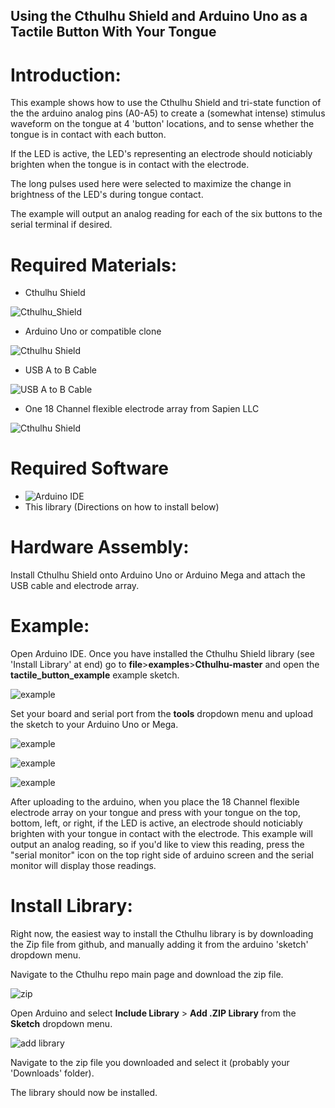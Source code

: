 ## Using the Cthulhu Shield and Arduino Uno as a Tactile Button With Your Tongue

# Introduction:
This example shows how to use the Cthulhu Shield and tri-state function of the the arduino analog pins (A0-A5) to create a (somewhat intense) stimulus waveform on the tongue at 4 'button' locations, and to sense whether the tongue is in contact with each button. 

If the LED is active, the LED's representing an electrode should noticiably brighten when the tongue is in contact with the electrode. 

The long pulses used here were selected to maximize the change in brightness of the LED's during tongue contact. 

The example will output an analog reading for each of the six buttons to the serial terminal if desired.

# Required Materials:

* Cthulhu Shield

![Cthulhu_Shield](https://github.com/SapienLLCdev/Cthulhu/blob/master/jpgs/cthulhusmall.jpg?raw=true)

* Arduino Uno or compatible clone

![Cthulhu Shield](https://github.com/SapienLLCdev/Cthulhu/blob/master/jpgs/unosmall.jpg?raw=true)

* USB A to B Cable

![USB A to B Cable](https://github.com/SapienLLCdev/Cthulhu/blob/master/jpgs/usbsmall.jpg?raw=true)

* One 18 Channel flexible electrode array from Sapien LLC

![Cthulhu Shield](https://github.com/SapienLLCdev/Cthulhu/blob/master/jpgs/ribbonsmall.jpg?raw=true)

# Required Software
* ![Arduino IDE](https://www.arduino.cc/en/Main/Software)
* This library (Directions on how to install below)

# Hardware Assembly:
Install Cthulhu Shield onto Arduino Uno or Arduino Mega and attach the USB cable and electrode array. 

# Example:
Open Arduino IDE. Once you have installed the Cthulhu Shield library (see 'Install Library' at end) go to **file**>**examples**>**Cthulhu-master** and open the **tactile_button_example** example sketch.

![example](https://github.com/SapienLLCdev/Cthulhu/blob/master/jpgs/arduino_uno_tactile_button_example.JPG?raw=true)

Set your board and serial port from the **tools** dropdown menu and upload the sketch to your Arduino Uno or Mega.

![example](https://github.com/SapienLLCdev/Cthulhu/blob/master/jpgs/arduino_brdselect_uno_button.JPG?raw=true)

![example](https://github.com/SapienLLCdev/Cthulhu/blob/master/jpgs/tactile_button_port_select.JPG?raw=true)

![example](https://github.com/SapienLLCdev/Cthulhu/blob/master/jpgs/tactile_button_upload.jpg?raw=true)

After uploading to the arduino, when you place the 18 Channel flexible electrode array on your tongue and press with your tongue on the top, bottom, left, or right, if the LED is active, an electrode should noticiably brighten with your tongue in contact with the electrode. This example will output an analog reading, so if you'd like to view this reading, press the "serial monitor" icon on the top right side of arduino screen and the serial monitor will display those readings. 

# Install Library:

Right now, the easiest way to install the Cthulhu library is by downloading the Zip file from github, and manually adding it from the arduino 'sketch' dropdown menu.

Navigate to the Cthulhu repo main page and download the zip file.

![zip](https://github.com/SapienLLCdev/Cthulhu/blob/master/jpgs/download_zip.jpg?raw=true)

Open Arduino and select **Include Library** > **Add .ZIP Library** from the **Sketch** dropdown menu.

![add library](https://github.com/SapienLLCdev/Cthulhu/blob/master/jpgs/arduino_add_zip_library.jpg?raw=true)

Navigate to the zip file you downloaded and select it (probably your 'Downloads' folder). 

The library should now be installed. 
